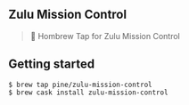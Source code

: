 ## Zulu Mission Control
> :beer: Hombrew Tap for Zulu Mission Control

## Getting started

```
$ brew tap pine/zulu-mission-control
$ brew cask install zulu-mission-control
```
